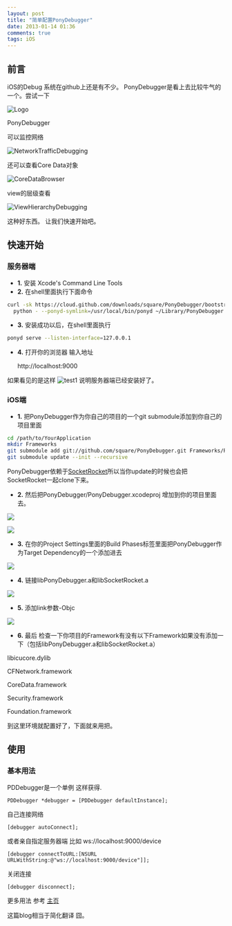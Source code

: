 ```yaml
---
layout: post
title: "简单配置PonyDebugger"
date: 2013-01-14 01:36
comments: true
tags: iOS
---
```



## 前言

iOS的Debug 系统在github上还是有不少。 PonyDebugger是看上去比较牛气的一个。尝试一下

![Logo](https://github.com/square/PonyDebugger/raw/master/Documentation/Images/Logo.png)

PonyDebugger

可以监控网络

![NetworkTrafficDebugging](https://github.com/square/PonyDebugger/raw/master/Documentation/Images/NetworkDebugging.png)


还可以查看Core Data对象

![CoreDataBrowser](https://github.com/square/PonyDebugger/raw/master/Documentation/Images/CoreDataBrowser.png)

view的层级查看

![ViewHierarchyDebugging](https://github.com/Flipboard/PonyDebugger/raw/master/Documentation/Images/ViewHierarchyDebugging.png)

这种好东西。 让我们快速开始吧。


<!--more-->



## 快速开始

### 服务器端

* **1.** 安装 Xcode's Command Line Tools 
* **2.** 在shell里面执行下面命令

``` sh
curl -sk https://cloud.github.com/downloads/square/PonyDebugger/bootstrap-ponyd.py | \
  python - --ponyd-symlink=/usr/local/bin/ponyd ~/Library/PonyDebugger
```

* **3.** 安装成功以后，在shell里面执行

``` sh
ponyd serve --listen-interface=127.0.0.1
```

* **4.** 打开你的浏览器 输入地址

	http://localhost:9000


如果看见的是这样
![test1](http://ww4.sinaimg.cn/large/a74ecc4cjw1e0sfa4zcdkj.jpg)
说明服务器端已经安装好了。

### iOS端

* **1.** 把PonyDebugger作为你自己的项目的一个git submodule添加到你自己的项目里面

``` sh
cd /path/to/YourApplication
mkdir Frameworks
git submodule add git://github.com/square/PonyDebugger.git Frameworks/PonyDebugger
git submodule update --init --recursive
```

PonyDebugger依赖于[SocketRocket](https://github.com/square/SocketRocket)所以当你update的时候也会把SocketRocket一起clone下来。

* **2.** 然后把PonyDebugger/PonyDebugger.xcodeproj 增加到你的项目里面去。

![](http://ww1.sinaimg.cn/large/a74eed94jw1e0sfjqiz56j.jpg)

![](https://github.com/square/PonyDebugger/raw/master/Documentation/Images/Installing_Subproject.png)

* **3.** 在你的Project Settings里面的Build Phases标签里面把PonyDebugger作为Target Dependency的一个添加进去

![](https://github.com/square/PonyDebugger/raw/master/Documentation/Images/Installing_TargetDependencies.png)


* **4.** 链接libPonyDebugger.a和libSocketRocket.a

![](https://github.com/square/PonyDebugger/raw/master/Documentation/Images/Installing_LinkLibraries.png)

* **5.** 添加link参数-Objc

![](https://github.com/square/PonyDebugger/raw/master/Documentation/Images/Installing_OtherLinkerFlags.png)


* **6.** 最后 检查一下你项目的Framework有没有以下Framework如果没有添加一下（包括libPonyDebugger.a和libSocketRocket.a）

libicucore.dylib

CFNetwork.framework

CoreData.framework

Security.framework

Foundation.framework


到这里环境就配置好了，下面就来用把。 


## 使用  

### 基本用法
PDDebugger是一个单例 这样获得.

``` objc
PDDebugger *debugger = [PDDebugger defaultInstance];
```

自己连接网络

``` objc
[debugger autoConnect];
```

或者亲自指定服务器端 比如 ws://localhost:9000/device

``` objc
[debugger connectToURL:[NSURL URLWithString:@"ws://localhost:9000/device"]];
```

关闭连接

``` objc
[debugger disconnect];
```


更多用法 参考
[主页](https://github.com/square/PonyDebugger)

这篇blog相当于简化翻译 囧。
















